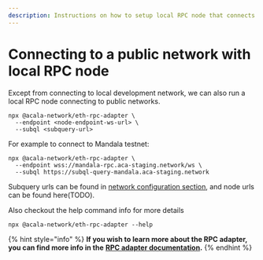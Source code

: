 ```yaml
---
description: Instructions on how to setup local RPC node that connects to a public network
---
```


# Connecting to a public network with local RPC node

Except from connecting to local development network, we can also run a local RPC node connecting to public networks.

```
npx @acala-network/eth-rpc-adapter \
  --endpoint <node-endpoint-ws-url> \
  --subql <subquery-url>
```

For example to connect to Mandala testnet:
```shell
npx @acala-network/eth-rpc-adapter \
  --endpoint wss://mandala-rpc.aca-staging.network/ws \
  --subql https://subql-query-mandala.aca-staging.network
```

Subquery urls can be found in [network configuration section](../network-configuration.md), and node urls can be found here(TODO).

Also checkout the help command info for more details
```
npx @acala-network/eth-rpc-adapter --help
```

{% hint style="info" %}
**If you wish to learn more about the RPC adapter, you can find more info in the** [**RPC adapter documentation**](../../tooling/rpc-adapter/running-the-rpc-adapter.md)**.**
{% endhint %}
